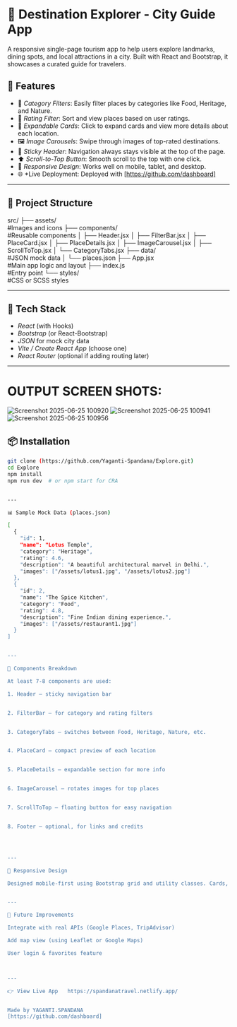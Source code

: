 # 🌆 Destination Explorer - City Guide App

A responsive single-page tourism app to help users explore landmarks, dining spots, and local attractions in a city. Built with React and Bootstrap, it showcases a curated guide for travelers.

## 🚀 Features

- 🧭 *Category Filters*: Easily filter places by categories like Food, Heritage, and Nature.
- 🌟 *Rating Filter*: Sort and view places based on user ratings.
- 📇 *Expandable Cards*: Click to expand cards and view more details about each location.
- 🖼️ *Image Carousels*: Swipe through images of top-rated destinations.
- 📌 *Sticky Header*: Navigation always stays visible at the top of the page.
- ⬆️ *Scroll-to-Top Button*: Smooth scroll to the top with one click.
- 📱 *Responsive Design*: Works well on mobile, tablet, and desktop.
- 🌐 *Live Deployment: Deployed with [https://github.com/dashboard] 

---

## 📁 Project Structure

src/ ├── assets/              
#Images and icons ├── components/          
#Reusable components 
│   ├── Header.jsx 
│   ├── FilterBar.jsx 
│   ├── PlaceCard.jsx 
│   ├── PlaceDetails.jsx 
│   ├── ImageCarousel.jsx 
│   ├── ScrollToTop.jsx 
│   └── CategoryTabs.jsx 
├── data/                
#JSON mock data │   └── places.json ├── App.jsx              
#Main app logic and layout ├── index.js             
#Entry point └── styles/              
#CSS or SCSS styles

---

## 🔧 Tech Stack

- *React* (with Hooks)
- *Bootstrap* (or React-Bootstrap)
- *JSON* for mock city data
- *Vite / Create React App* (choose one)
- *React Router* (optional if adding routing later)

---
# OUTPUT SCREEN SHOTS:
![Screenshot 2025-06-25 100920](https://github.com/user-attachments/assets/1a0e8065-46be-42ca-a939-5bd668acecd7)
![Screenshot 2025-06-25 100941](https://github.com/user-attachments/assets/a4022fec-6881-4e5a-8591-2e9db65b9544)
![Screenshot 2025-06-25 100956](https://github.com/user-attachments/assets/2634410e-8e3e-4e5f-8992-ef4c66ad5fe6)

## 📦 Installation

```bash
git clone (https://github.com/Yaganti-Spandana/Explore.git)
cd Explore
npm install
npm run dev  # or npm start for CRA


---

📊 Sample Mock Data (places.json)

[
  {
    "id": 1,
    "name": "Lotus Temple",
    "category": "Heritage",
    "rating": 4.6,
    "description": "A beautiful architectural marvel in Delhi.",
    "images": ["/assets/lotus1.jpg", "/assets/lotus2.jpg"]
  },
  {
    "id": 2,
    "name": "The Spice Kitchen",
    "category": "Food",
    "rating": 4.8,
    "description": "Fine Indian dining experience.",
    "images": ["/assets/restaurant1.jpg"]
  }
]


---

🧩 Components Breakdown

At least 7-8 components are used:

1. Header – sticky navigation bar


2. FilterBar – for category and rating filters


3. CategoryTabs – switches between Food, Heritage, Nature, etc.


4. PlaceCard – compact preview of each location


5. PlaceDetails – expandable section for more info


6. ImageCarousel – rotates images for top places


7. ScrollToTop – floating button for easy navigation


8. Footer – optional, for links and credits




---

📲 Responsive Design

Designed mobile-first using Bootstrap grid and utility classes. Cards, carousels, and tabs adapt to different screen sizes.


---

🧪 Future Improvements

Integrate with real APIs (Google Places, TripAdvisor)

Add map view (using Leaflet or Google Maps)

User login & favorites feature



---

👉 View Live App   https://spandanatravel.netlify.app/


Made by YAGANTI.SPANDANA
[https://github.com/dashboard]
